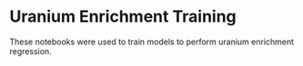 # Uranium Enrichment Training
These notebooks were used to train models to perform uranium enrichment regression.
